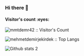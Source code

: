 ### Hi there 👋
<h4 align="left">Visitor's count :eyes:</h4>

<p align="left"><img src="https://profile-counter.glitch.me/{mehmetdemirjekirdek}/count.svg" alt="mmtdemr42 :: Visitor's Count" /></p>
<p align="left"><img src="https://github-readme-stats.vercel.app/api/top-langs/?username=mehmetdemirjekirdek&langs_count=10&layout=compact" alt="mehmetdemirjekirdek :: Top Langs" /></p>


![Github stats 2](https://github-readme-stats.vercel.app/api?username=mehmetdemirjekirdek&show_icons=true&theme=radical)
